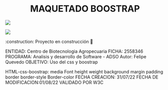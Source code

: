 <h1 align="center">MAQUETADO BOOSTRAP</h1>
 <p align="left">
   <img src="https://img.shields.io/badge/STATUS-EN%20DESAROLLO-green">
   </p>
   <p>
   <img src="https://img.shields.io/badge/CONTENIDO-BOOSTRAP-BLUE">
   </p>
   :construction: Proyecto en construcción 🚧
<P>ENTIDAD: Centro de Biotecnologia Agropecuaria FICHA: 2558346 PROGRAMA: Analisis y desarrollo de Software - ADSO Autor: Felipe Quevedo OBJETIVO: Uso del css y boostrap</P>
<P>HTML-css-boostrap:
media
Font
height
weight
background
margin
padding
border
border-style
Border-color
FECHA CREACION: 31/07/22 FECHA DE MODIFICACION:01/08/22 VALIDADO POR W3C</P>
